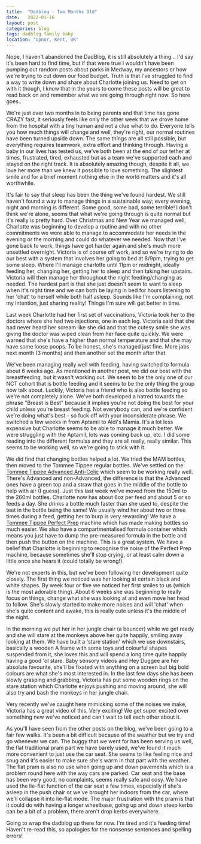 ```yaml
---
title:  "Dadblog - Two Months Old"
date:   2022-01-16
layout: post
categories: blog
tags: dadblog family baby
location: "Upnor, Kent, UK"
---
```


Nope, I haven't abandoned the DadBlog, it is still absolutely a thing... I'd say it's been hard to find time, but if that were true I wouldn't have been pumping out random posts about parks in Medway, my ancestors or how we're trying to cut down our food budget. Truth is that I've struggled to find a way to write down and share about Charlotte joining us. Need to get on with it though, I know that in the years to come these posts will be great to read back on and remember what we are going through right now. So here goes..

We're just over two months in to being parents and that time has gone CRAZY fast, it seriously feels like only the other week that we drove home from the hospital with a tiny human and not a clue what to do. Everyone tells you how much things will change and well, they're right, our normal routines have been turned upside down. The same things are all still possible, but everything requires teamwork, extra effort and thinking through. Having a baby in our lives has tested us, we've both been at the end of our tether at times, frustrated, tired, exhausted but as a team we've supported each and stayed on the right track. It is absolutely amazing though, despite it all, we love her more than we knew it possible to love something. The slightest smile and for a brief moment nothing else in the world matters and it's all worthwhile.

It's fair to say that sleep has been the thing we've found hardest. We still haven't found a way to manage things in a sustainable way; every evening, night and morning is different. Some good, some bad, some terrible! I don't think we're alone, seems that what we're going through is quite normal but it's really is pretty hard. Over Christmas and New Year we managed well, Charlotte was beginning to develop a routine and with no other commitments we were able to manage to accommodate her needs in the evening or the morning and could do whatever we needed. Now that I've gone back to work, things have got harder again and she's much more unsettled overnight. Victoria is of course off work, and so we're trying to do our best with a system that involves her going to bed at 8/9pm, trying to get some sleep. Where I'll manage charlotte until 11pm or midnight, ideally feeding her, changing her, getting her to sleep and then taking her upstairs. Victoria will then manage her throughout the night feeding/changing as needed. The hardest part is that she just doesn't seem to want to sleep when it's night time and we can both be laying in bed for hours listening to her 'chat' to herself while both half asleep. Sounds like I'm complaining, not my intention, just sharing reality! Things I'm sure will get better in time.

Last week Charlotte had her first set of vaccinations, Victoria took her to the doctors where she had two injections, one in each leg. Victoria said that she had never heard her scream like she did and that the cutesy smile she was giving the doctor was wiped clean from her face quite quickly. We were warned that she's have a higher than normal temperature and that she may have some loose poops. To be honest, she's managed just fine. More jabs next month (3 months) and then another set the month after that.

We've been managing really well with feeding, having switched to formula about 6 weeks ago. As mentioned in another post, we did our best with the breastfeeding, but it wasn't working out. We seem to be the only one of our NCT cohort that is bottle feeding and it seems to be the only thing the group now talk about. Luckily, Victoria has a friend who is also bottle feeding so we're not completely alone. We've both developed a hatred towards the phrase "Breast is Best" because it implies you're not doing the best for your child unless you're breast feeding. Not everybody can, and we're confident we're doing what's best - so fuck off with your inconsiderate phrase. We switched a few weeks in from Aptamil to Aldi's Mamia. It's a lot less expensive but Charlotte seems to be able to manage it much better. We were struggling with the Aptamil, lots was coming back up, etc. I did some reading into the different formulas and they are all really, really similar. This seems to be working well, so we're going to stick with it.

We did find that changing bottles helped a lot. We tried the MAM bottles, then moved to the Tommee Tippee regular bottles. We've settled on the [Tommee Tippee Advanced Anti-Colic](https://www.tommeetippee.com/en-gb/product/advanced-anti-colic-baby-bottles#526=137&527=18007&471=164) which seem to be working really well. There's Advanced and non-Advanced, the difference is that the Advanced ones have a green top and a straw that goes in the middle of the bottle to help with air (I guess). Just this last week we've moved from the 150ml to the 260ml bottles. Charlotte now has about 6oz per feed and about 5 or so feeds a day. She drinks a bottle much faster than she used to, despite the teet in the bottle being the same! We usually wind her about two or three times during a feed, getting her to burp is very rewarding! We have a [Tommee Tippee Perfect Prep](https://www.tommeetippee.com/en-gb/product/perfect-prep-machine#527=790) machine which has made making bottles so much easier. We also have a compartmentalised formula container which means you just have to dump the pre-measured formula in the bottle and then push the button on the machine. This is a great system. We have a belief that Charlotte is beginning to recognise the noise of the Perfect Prep machine, because sometimes she'll stop crying, or at least calm down a little once she hears it (could totally be wrong!).

We're not experts in this, but we've been following her development quite closely. The first thing we noticed was her looking at certain black and white shapes. By week four or five we noticed her first smiles to us (which is the most adorable thing). About 6 weeks she was beginning to really focus on things, change what she was looking at and even move her head to follow. She's slowly started to make more noises and will 'chat' when she's quite content and awake, this is really cute unless it's the middle of the night.

In the morning we put her in her jungle chair (a bouncer) while we get ready and she will stare at the monkeys above her quite happily, smiling away looking at them. We have built a 'stare station' which we use downstairs, basically a wooden A frame with some toys and colourful shapes suspended from it, she loves this and will spend a long time quite happily having a good 'ol stare. Baby sensory videos and Hey Duggee are her absolute favourite, she'll be fixated with anything on a screen but big bold colours are what she's most interested in. In the last few days she has been slowly grasping and grabbing, Victoria has put some wooden rings on the stare station which Charlotte enjoys pushing and moving around, she will also try and bash the monkeys in her jungle chair.

Very recently we've caught here mimicking some of the noises we make, Victoria has a great video of this. Very exciting! We get super excited over something new we've noticed and can't wait to tell each other about it.

As you'll have seen from the other posts on the blog, we've been going to a fair few walks. It's been a bit difficult because of the weather but we try and go whenever we can. The buggy that we went for has been serving us well, the flat traditional pram part we have barely used, we've found it much more convenient to just use the car seat. She seems to like feeling nice and snug and it's easier to make sure she's warm in that part with the weather. The flat pram is also no use when going up and down pavements which is a problem round here with the way cars are parked. Car seat and the base has been very good, no complaints, seems really safe and cosy. We have used the lie-flat function of the car seat a few times, especially if she's asleep in the push chair or we've brought her indoors from the car, where we'll collapse it into lie-flat mode. The major frustration with the pram is that it could do with having a longer wheelbase, going up and down steep kerbs can be a bit of a problem, there aren't drop kerbs everywhere.

Going to wrap the dadblog up there for now. I'm tired and it's feeding time! Haven't re-read this, so apologies for the nonsense sentences and spelling errors! 
